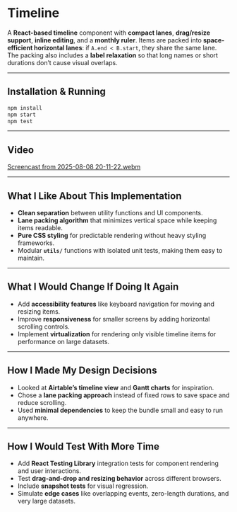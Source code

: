 # Timeline

A **React-based timeline** component with **compact lanes**, **drag/resize support**, **inline editing**, and a **monthly ruler**.
Items are packed into **space-efficient horizontal lanes**: if `A.end < B.start`, they share the same lane. The packing also includes a **label relaxation** so that long names or short durations don’t cause visual overlaps.

---

## Installation & Running

```bash
npm install
npm start
npm test
```

---

## Video

[Screencast from 2025-08-08 20-11-22.webm](https://github.com/user-attachments/assets/e94db2f7-9401-4fd1-9532-ad8a67e27a9e)

---

## What I Like About This Implementation

- **Clean separation** between utility functions and UI components.
- **Lane packing algorithm** that minimizes vertical space while keeping items readable.
- **Pure CSS styling** for predictable rendering without heavy styling frameworks.
- Modular **`utils/`** functions with isolated unit tests, making them easy to maintain.

---

## What I Would Change If Doing It Again

- Add **accessibility features** like keyboard navigation for moving and resizing items.
- Improve **responsiveness** for smaller screens by adding horizontal scrolling controls.
- Implement **virtualization** for rendering only visible timeline items for performance on large datasets.

---

## How I Made My Design Decisions

- Looked at **Airtable’s timeline view** and **Gantt charts** for inspiration.
- Chose a **lane packing approach** instead of fixed rows to save space and reduce scrolling.
- Used **minimal dependencies** to keep the bundle small and easy to run anywhere.

---

## How I Would Test With More Time

- Add **React Testing Library** integration tests for component rendering and user interactions.
- Test **drag-and-drop and resizing behavior** across different browsers.
- Include **snapshot tests** for visual regression.
- Simulate **edge cases** like overlapping events, zero-length durations, and very large datasets.
